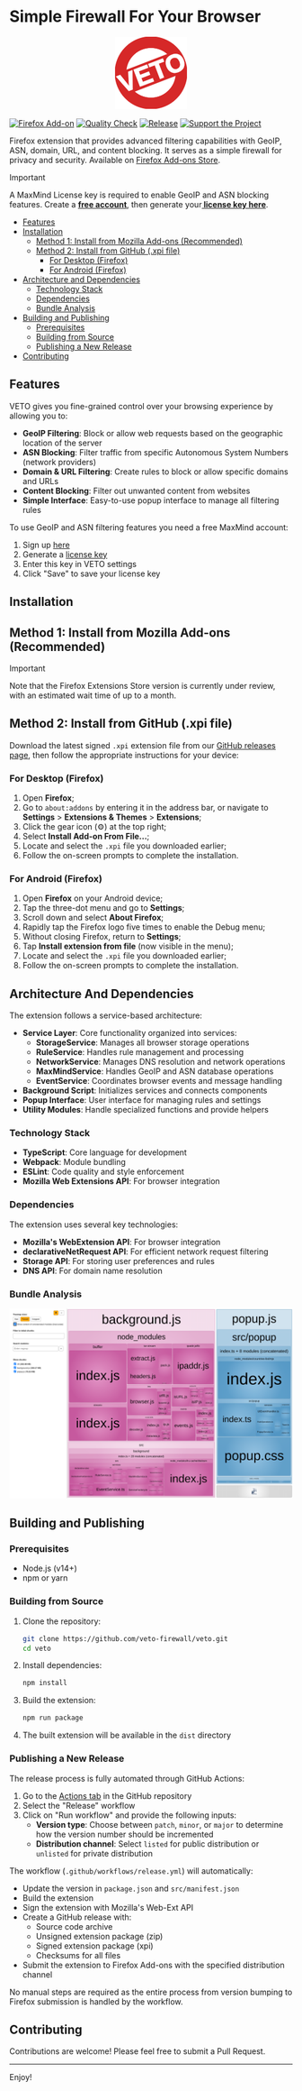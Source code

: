 # Simple Firewall For Your Browser

<div align="center">
  <img src="assets/images/icon-128.png" alt="VETO Logo" width="128" height="128">
</div>

[![Firefox Add-on](https://img.shields.io/amo/v/veto)](https://addons.mozilla.org/firefox/addon/veto-firewall/)
[![Quality Check](https://github.com/veto-firewall/veto/actions/workflows/ci.yml/badge.svg)](https://github.com/veto-firewall/veto/actions/workflows/ci.yml)
[![Release](https://github.com/veto-firewall/veto/actions/workflows/release.yml/badge.svg)](https://github.com/veto-firewall/veto/actions/workflows/release.yml)
[![Support the Project](https://img.shields.io/badge/Patreon-Support-F96854.svg)](https://patreon.com/veto_firewall)

Firefox extension that provides advanced filtering capabilities with GeoIP, ASN, domain, URL, and content blocking. It serves as a simple firewall for privacy and security. Available on [Firefox Add-ons Store](https://addons.mozilla.org/firefox/addon/veto-firewall/).

> [!IMPORTANT]
> A MaxMind License key is required to enable GeoIP and ASN blocking features. Create a <a href="https://www.maxmind.com/en/geolite2/signup" target="_blank" rel="noopener noreferrer"><strong>free account</strong></a>, then generate your<a href="https://www.maxmind.com/en/accounts/current/license-key" target="_blank" rel="noopener noreferrer"><strong> license key here</strong></a>.

- [Features](#features)
- [Installation](#installation)
  - [Method 1: Install from Mozilla Add-ons (Recommended)](#method-1-install-from-mozilla-add-ons-recommended)
  - [Method 2: Install from GitHub (.xpi file)](#method-2-install-from-github-xpi-file)
    - [For Desktop (Firefox)](#for-desktop-firefox)
    - [For Android (Firefox)](#for-android-firefox)
- [Architecture and Dependencies](#architecture-and-dependencies)
  - [Technology Stack](#technology-stack)
  - [Dependencies](#dependencies)
  - [Bundle Analysis](#bundle-analysis)
- [Building and Publishing](#building-and-publishing)
  - [Prerequisites](#prerequisites)
  - [Building from Source](#building-from-source)
  - [Publishing a New Release](#publishing-a-new-release)
- [Contributing](#contributing)

## Features

VETO gives you fine-grained control over your browsing experience by allowing you to:

- **GeoIP Filtering**: Block or allow web requests based on the geographic location of the server
- **ASN Blocking**: Filter traffic from specific Autonomous System Numbers (network providers)
- **Domain & URL Filtering**: Create rules to block or allow specific domains and URLs
- **Content Blocking**: Filter out unwanted content from websites
- **Simple Interface**: Easy-to-use popup interface to manage all filtering rules

To use GeoIP and ASN filtering features you need a free MaxMind account:

1. Sign up [here](https://www.maxmind.com/en/geolite2/signup)
2. Generate a [license key](https://www.maxmind.com/en/accounts/current/license-key)
3. Enter this key in VETO settings
4. Click "Save" to save your license key

## Installation

## Method 1: Install from Mozilla Add-ons (Recommended)
> [!IMPORTANT]
> Note that the Firefox Extensions Store version is currently under review, with an estimated wait time of up to a month.

<!--
1. Open **Firefox** on your desktop or Android device;
2. Visit the [VETO Add-on page on AMO](https://addons.mozilla.org/en-US/firefox/addon/veto-firewall/);
3. Click **Add to Firefox**;
4. When prompted, click **Add** to confirm the installation;
5. Follow any on-screen instructions to complete setup.
-->

## Method 2: Install from GitHub (.xpi file)

Download the latest signed `.xpi` extension file from our [GitHub releases page](https://github.com/veto-firewall/veto/releases), then follow the appropriate instructions for your device:

### For Desktop (Firefox)

1. Open **Firefox**;
2. Go to `about:addons` by entering it in the address bar, or navigate to **Settings** > **Extensions & Themes** > **Extensions**;
3. Click the gear icon (⚙️) at the top right;
4. Select **Install Add-on From File...**;
5. Locate and select the `.xpi` file you downloaded earlier;
6. Follow the on-screen prompts to complete the installation.

### For Android (Firefox)

1. Open **Firefox** on your Android device;
2. Tap the three-dot menu and go to **Settings**;
3. Scroll down and select **About Firefox**;
4. Rapidly tap the Firefox logo five times to enable the Debug menu;
5. Without closing Firefox, return to **Settings**;
6. Tap **Install extension from file** (now visible in the menu);
7. Locate and select the `.xpi` file you downloaded earlier;
8. Follow the on-screen prompts to complete the installation.

## Architecture And Dependencies

The extension follows a service-based architecture:

- **Service Layer**: Core functionality organized into services:
  - **StorageService**: Manages all browser storage operations
  - **RuleService**: Handles rule management and processing
  - **NetworkService**: Manages DNS resolution and network operations
  - **MaxMindService**: Handles GeoIP and ASN database operations
  - **EventService**: Coordinates browser events and message handling
- **Background Script**: Initializes services and connects components
- **Popup Interface**: User interface for managing rules and settings
- **Utility Modules**: Handle specialized functions and provide helpers

### Technology Stack

- **TypeScript**: Core language for development
- **Webpack**: Module bundling
- **ESLint**: Code quality and style enforcement
- **Mozilla Web Extensions API**: For browser integration

### Dependencies

The extension uses several key technologies:

- **Mozilla's WebExtension API**: For browser integration
- **declarativeNetRequest API**: For efficient network request filtering
- **Storage API**: For storing user preferences and rules
- **DNS API**: For domain name resolution

### Bundle Analysis

[![Bundle Report](docs/bundle-report-parsed.png)](https://veto-firewall.github.io/veto/bundle-report.html)

## Building and Publishing

### Prerequisites

- Node.js (v14+)
- npm or yarn

### Building from Source

1. Clone the repository:
   ```bash
   git clone https://github.com/veto-firewall/veto.git
   cd veto
   ```

2. Install dependencies:
   ```bash
   npm install
   ```

3. Build the extension:
   ```bash
   npm run package
   ```

4. The built extension will be available in the `dist` directory

### Publishing a New Release

The release process is fully automated through GitHub Actions:

1. Go to the [Actions tab](https://github.com/veto-firewall/veto/actions) in the GitHub repository
2. Select the "Release" workflow
3. Click on "Run workflow" and provide the following inputs:
   - **Version type**: Choose between `patch`, `minor`, or `major` to determine how the version number should be incremented
   - **Distribution channel**: Select `listed` for public distribution or `unlisted` for private distribution

The workflow (`.github/workflows/release.yml`) will automatically:
   - Update the version in `package.json` and `src/manifest.json`
   - Build the extension
   - Sign the extension with Mozilla's Web-Ext API
   - Create a GitHub release with:
     - Source code archive
     - Unsigned extension package (zip)
     - Signed extension package (xpi)
     - Checksums for all files
   - Submit the extension to Firefox Add-ons with the specified distribution channel

No manual steps are required as the entire process from version bumping to Firefox submission is handled by the workflow.

## Contributing

Contributions are welcome! Please feel free to submit a Pull Request.

---

Enjoy!
